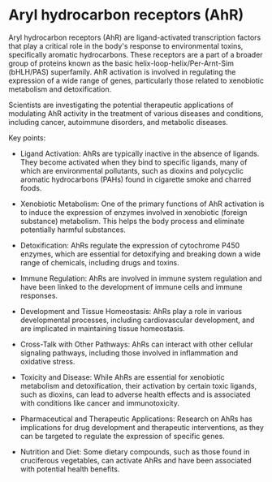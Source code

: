 # Aryl hydrocarbon receptors (AhR)

Aryl hydrocarbon receptors (AhR) are ligand-activated transcription factors that play a critical role in the body's response to environmental toxins, specifically aromatic hydrocarbons. These receptors are a part of a broader group of proteins known as the basic helix-loop-helix/Per-Arnt-Sim (bHLH/PAS) superfamily. AhR activation is involved in regulating the expression of a wide range of genes, particularly those related to xenobiotic metabolism and detoxification.

Scientists are investigating the potential therapeutic applications of modulating AhR activity in the treatment of various diseases and conditions, including cancer, autoimmune disorders, and metabolic diseases.

Key points:

* Ligand Activation: AhRs are typically inactive in the absence of ligands. They become activated when they bind to specific ligands, many of which are environmental pollutants, such as dioxins and polycyclic aromatic hydrocarbons (PAHs) found in cigarette smoke and charred foods.

* Xenobiotic Metabolism: One of the primary functions of AhR activation is to induce the expression of enzymes involved in xenobiotic (foreign substance) metabolism. This helps the body process and eliminate potentially harmful substances.

* Detoxification: AhRs regulate the expression of cytochrome P450 enzymes, which are essential for detoxifying and breaking down a wide range of chemicals, including drugs and toxins.

* Immune Regulation: AhRs are involved in immune system regulation and have been linked to the development of immune cells and immune responses.

* Development and Tissue Homeostasis: AhRs play a role in various developmental processes, including cardiovascular development, and are implicated in maintaining tissue homeostasis.

* Cross-Talk with Other Pathways: AhRs can interact with other cellular signaling pathways, including those involved in inflammation and oxidative stress.

* Toxicity and Disease: While AhRs are essential for xenobiotic metabolism and detoxification, their activation by certain toxic ligands, such as dioxins, can lead to adverse health effects and is associated with conditions like cancer and immunotoxicity.

* Pharmaceutical and Therapeutic Applications: Research on AhRs has implications for drug development and therapeutic interventions, as they can be targeted to regulate the expression of specific genes.

* Nutrition and Diet: Some dietary compounds, such as those found in cruciferous vegetables, can activate AhRs and have been associated with potential health benefits.

